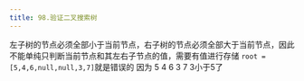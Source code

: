 ```yaml
---
title: 98.验证二叉搜索树
---
```

左子树的节点必须全部小于当前节点，右子树的节点必须全部大于当前节点，因此不能单纯只判断当前节点和其左右子节点的值，需要有值进行存储
`root =[5,4,6,null,null,3,7]`就是错误的
因为
		5
	4             6
		3            7
3小于5了
